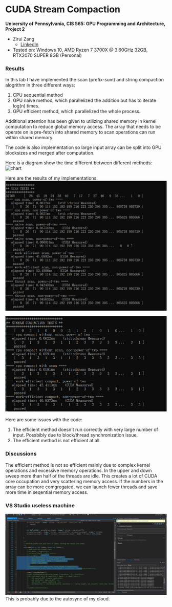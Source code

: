 CUDA Stream Compaction
======================

**University of Pennsylvania, CIS 565: GPU Programming and Architecture, Project 2**

* Zirui Zang
  * [LinkedIn](https://www.linkedin.com/in/zirui-zang/)
* Tested on: Windows 10, AMD Ryzen 7 3700X @ 3.60GHz 32GB, RTX2070 SUPER 8GB (Personal)

### Results

In this lab I have implemented the scan (prefix-sum) and string compaction alogrithm in three different ways:

1. CPU sequential method
2. GPU naive method, which parallelized the addition but has to iterate log(n) times.
3. GPU efficient method, which parallelized the whole process.

Additional attention has been given to utilizing shared memory in kernel computation to reduce global memory access. The array that needs to be operate on is pre-fetch into shared memory to scan operations can run within shared memory.

The code is also implementation so large input array can be split into GPU blocksizes and merged after computation.

Here is a diagram show the time different between different methods:
![chart](img/chart.png)

Here are the results of my implementations:
![scan](img/scan.png)

![string](img/string.png)

Here are some issues with the code:
1. The efficient method doesn't run correctly with very large number of input. Possbibly due to block/thread synchronization issue.
2. The efficient method is not efficient at all.

### Discussions

The efficient method is not so efficient mainly due to complex kernel operations and excessive memory operations. In the upper and down sweep more than half of the threads are idle. This creates a lot of CUDA core occupation and very scattering memory access. If the numbers in the array can be more comgregated, we can launch fewer threads and save more time in seqential memory access.


### VS Studio useless machine
![VS studio](img/vss.gif)
This is probably due to the autosync of my cloud.
